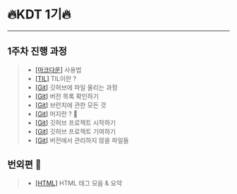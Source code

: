 # 🔥KDT 1기🔥

---

## **1주차** 진행 과정

> - [[마크다운]](./mds/markdown.md) 사용법
> - [[TIL]](./mds/TIL.md) TIL이란 ?
> - [[Git]](./mds/gits/git-start.md) 깃허브에 파일 올리는 과정
> - [[Git]](./mds/gits/git-log.md) 버전 목록 확인하기
> - [[Git]](./mds/gits/git-branch.md) 브런치에 관한 모든 것
> - [[Git]](./mds/gits/git-merge.md) 머지란 ? 🚨
> - [[Git]](./mds/gits/git-project.md) 깃허브 프로젝트 시작하기
> - [[Git]](./mds/gits/git-pull-request.md) 깃허브 프로젝트 기여하기
> - [[Git]](./mds/gits/git-gitignore.md) 버전에서 관리하지 않을 파일들

## **번외편** 💭

> - [[HTML]](./htmls/tag.md) HTML 태그 모음 & 요약
